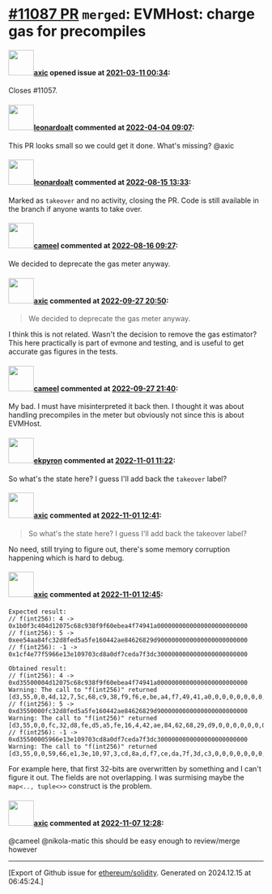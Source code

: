 # [\#11087 PR](https://github.com/ethereum/solidity/pull/11087) `merged`: EVMHost: charge gas for precompiles

#### <img src="https://avatars.githubusercontent.com/u/20340?v=4" width="50">[axic](https://github.com/axic) opened issue at [2021-03-11 00:34](https://github.com/ethereum/solidity/pull/11087):

Closes #11057.

#### <img src="https://avatars.githubusercontent.com/u/504195?u=ce2facd14af9fd474ebff49f0d44891f56f7500f&v=4" width="50">[leonardoalt](https://github.com/leonardoalt) commented at [2022-04-04 09:07](https://github.com/ethereum/solidity/pull/11087#issuecomment-1087302562):

This PR looks small so we could get it done. What's missing?
@axic

#### <img src="https://avatars.githubusercontent.com/u/504195?u=ce2facd14af9fd474ebff49f0d44891f56f7500f&v=4" width="50">[leonardoalt](https://github.com/leonardoalt) commented at [2022-08-15 13:33](https://github.com/ethereum/solidity/pull/11087#issuecomment-1215019968):

Marked as `takeover` and no activity, closing the PR. Code is still available in the branch if anyone wants to take over.

#### <img src="https://avatars.githubusercontent.com/u/137030?v=4" width="50">[cameel](https://github.com/cameel) commented at [2022-08-16 09:27](https://github.com/ethereum/solidity/pull/11087#issuecomment-1216389676):

We decided to deprecate the gas meter anyway.

#### <img src="https://avatars.githubusercontent.com/u/20340?v=4" width="50">[axic](https://github.com/axic) commented at [2022-09-27 20:50](https://github.com/ethereum/solidity/pull/11087#issuecomment-1260034184):

> We decided to deprecate the gas meter anyway.

I think this is not related. Wasn't the decision to remove the gas estimator? This here practically is part of evmone and testing, and is useful to get accurate gas figures in the tests.

#### <img src="https://avatars.githubusercontent.com/u/137030?v=4" width="50">[cameel](https://github.com/cameel) commented at [2022-09-27 21:40](https://github.com/ethereum/solidity/pull/11087#issuecomment-1260083545):

My bad. I must have misinterpreted it back then. I thought it was about handling precompiles in the meter but obviously not since this is about EVMHost.

#### <img src="https://avatars.githubusercontent.com/u/1347491?v=4" width="50">[ekpyron](https://github.com/ekpyron) commented at [2022-11-01 11:22](https://github.com/ethereum/solidity/pull/11087#issuecomment-1298378221):

So what's the state here? I guess I'll add back the ``takeover`` label?

#### <img src="https://avatars.githubusercontent.com/u/20340?v=4" width="50">[axic](https://github.com/axic) commented at [2022-11-01 12:41](https://github.com/ethereum/solidity/pull/11087#issuecomment-1298453170):

> So what's the state here? I guess I'll add back the takeover label?

No need, still trying to figure out, there's some memory corruption happening which is hard to debug.

#### <img src="https://avatars.githubusercontent.com/u/20340?v=4" width="50">[axic](https://github.com/axic) commented at [2022-11-01 12:45](https://github.com/ethereum/solidity/pull/11087#issuecomment-1298456885):

```
Expected result:
// f(int256): 4 -> 0x1b0f3c404d12075c68c938f9f60ebea4f74941a0000000000000000000000000
// f(int256): 5 -> 0xee54aa84fc32d8fed5a5fe160442ae84626829d9000000000000000000000000
// f(int256): -1 -> 0x1cf4e77f5966e13e109703cd8a0df7ceda7f3dc3000000000000000000000000

Obtained result:
// f(int256): 4 -> 0xd35500004d12075c68c938f9f60ebea4f74941a0000000000000000000000000
Warning: The call to "f(int256)" returned 
[d3,55,0,0,4d,12,7,5c,68,c9,38,f9,f6,e,be,a4,f7,49,41,a0,0,0,0,0,0,0,0,0,0,0,0,0]
// f(int256): 5 -> 0xd3550000fc32d8fed5a5fe160442ae84626829d9000000000000000000000000
Warning: The call to "f(int256)" returned 
[d3,55,0,0,fc,32,d8,fe,d5,a5,fe,16,4,42,ae,84,62,68,29,d9,0,0,0,0,0,0,0,0,0,0,0,0]
// f(int256): -1 -> 0xd35500005966e13e109703cd8a0df7ceda7f3dc3000000000000000000000000
Warning: The call to "f(int256)" returned 
[d3,55,0,0,59,66,e1,3e,10,97,3,cd,8a,d,f7,ce,da,7f,3d,c3,0,0,0,0,0,0,0,0,0,0,0,0]
```

For example here, that first 32-bits are overwritten by something and I can't figure it out. The fields are not overlapping. I was surmising maybe the `map<.., tuple<>>` construct is the problem.

#### <img src="https://avatars.githubusercontent.com/u/20340?v=4" width="50">[axic](https://github.com/axic) commented at [2022-11-07 12:28](https://github.com/ethereum/solidity/pull/11087#issuecomment-1305536688):

@cameel @nikola-matic this should be easy enough to review/merge however


-------------------------------------------------------------------------------



[Export of Github issue for [ethereum/solidity](https://github.com/ethereum/solidity). Generated on 2024.12.15 at 06:45:24.]
